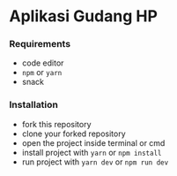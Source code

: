 # Aplikasi Gudang HP

### Requirements
- code editor
- `npm` or `yarn`
- snack


### Installation
- fork this repository
- clone your forked repository
- open the project inside terminal or cmd
- install project with `yarn` or `npm install`
- run project with `yarn dev` or `npm run dev`
